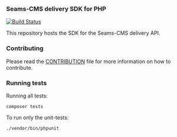 ### Seams-CMS delivery SDK for PHP

[![Build Status](https://travis-ci.org/seams-cms/php-delivery-sdk.svg?branch=master)](https://travis-ci.org/seams-cms/php-delivery-sdk)

This repository hosts the SDK for the Seams-CMS delivery API.


### Contributing

Please read the [CONTRIBUTION](CONTRIBUTION.md) file for more information on how to contribute.


### Running tests

Running all tests:

    composer tests

To run only the unit-tests:

    ./vendor/bin/phpunit
